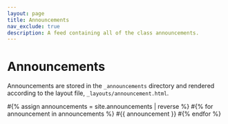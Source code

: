 ```yaml
---
layout: page
title: Announcements
nav_exclude: true
description: A feed containing all of the class announcements.
---
```


# Announcements

Announcements are stored in the `_announcements` directory and rendered according to the layout file, `_layouts/announcement.html`.

#{% assign announcements = site.announcements | reverse %}
#{% for announcement in announcements %}
#{{ announcement }}
#{% endfor %}
